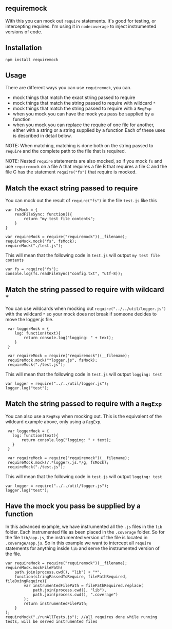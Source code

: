 requiremock
-----------
With this you can mock out ```require``` statements. It's good for testing, or intercepting requires.
I'm using it in ```nodecoverage``` to inject instrumented versions of code.

Installation
------------
```npm install requiremock```


Usage
-----
There are different ways you can use ```requiremock```, you can.
- mock things that match the exact string passed to require
- mock things that match the string passed to require with wildcard ```*```
- mock things that match the string passed to require with a ```RegExp```
- when you mock you can have the mock you pass be supplied by a function
- when you mock you can replace the require of one file for another, either with a string or a string supplied by a function
Each of these uses is described in detail below.

NOTE: When matching, matching is done both on the string passed to ```require``` and the complete
path to the file that is required.

NOTE: Nested ```require``` statements are also mocked, so if you mock ```fs``` and use ```requiremock``` on  a file A
that requires a file B that requires a file C and the file C has the statement ```require("fs")``` that require is mocked.

Match the exact string passed to require
----------------------------------------
You can mock out the result of ```require("fs")``` in the file ```test.js``` like this
```
var fsMock = {
	readFileSync: function(){
		return "my test file contents";
	}
}

var requireMock = require("requiremock")(__filename);
requireMock.mock("fs", fsMock);
requireMock("./test.js");
```
This will mean that the following code in ```test.js``` will output ```my test file contents```
```
var fs = require("fs");
console.log(fs.readFileSync("config.txt", "utf-8));
```


Match the string passed to require with wildcard ```*```
--------------------------------------------------------
You can use wildcards when mocking out ```require("../../util/logger.js")``` with the wildcard ```*```
so your mock does not break if someone decides to move the logger.js file.
```
 var loggerMock = {
 	log: function(text){
 		return console.log("logging: " + text);
 	}
 }

 var requireMock = require("requiremock")(__filename);
 requireMock.mock("*logger.js", fsMock);
 requireMock("./test.js");
 ```

This will mean that the following code in ```test.js``` will output ```logging: test```
```
var logger = require("../../util/logger.js");
logger.log("test");
```


Match the string passed to require with a ```RegExp```
------------------------------------------------------
You can also use a ```RegExp``` when mocking out. This is the equivalent of the wildcard example above,
only using a ```RegExp```.
 ```
  var loggerMock = {
  	log: function(text){
  		return console.log("logging: " + text);
  	}
  }

  var requireMock = require("requiremock")(__filename);
  requireMock.mock(/.*logger\.js.*/g, fsMock);
  requireMock("./test.js");
  ```

 This will mean that the following code in ```test.js``` will output ```logging: test```
 ```
 var logger = require("../../util/logger.js");
 logger.log("test");
 ```

Have the mock you pass be supplied by a function
------------------------------------------------
In this advanced example, we have instrumented all the ```.js``` files in the ```lib``` folder.
Each instrumented file as been placed in the ```.coverage``` folder. So for the file ```lib/app.js```,
the instrumented version of the file is located in ```.coverage/app.js```.
So in this example we want to intercept all ```require``` statements for anything inside ```lib``` and serve the
instrumented version of the file.
```
var requireMock = require("requiremock")(__filename);
requireMock.mockFilePath(
	path.join(process.cwd(), "lib") + "*",
	function(stringPassedToRequire, filePathRequired, fileDoingRequire){
		var instrumentedFilePath = filePathRequired.replace(
			path.join(process.cwd(), "lib"),
			path.join(process.cwd(), ".coverage")
		);
		return instrumentedFilePath;
	}
);
requireMock("./runAllTests.js"); //all requires done while running tests, will be served instrumented files
```
